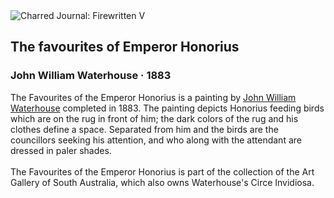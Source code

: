<div class="artwork-of-the-day">
  <div class="container">
    <div class="img-wrapper">
      <img
        src="https://uploads8.wikiart.org/00267/images/john-william-waterhouse/waterhouse-the-favourites-of-the-emperor-honorious-1376739640-org.jpg!Large.jpg"
        alt="Charred Journal: Firewritten V" />
    </div>
    <div class="artwork-detail">
      <div class="artwork-origin"> 
        <h2 class="artwork-name">The favourites of Emperor Honorius</h2>
        <h3 class="artist">
          John William Waterhouse
                    ·  1883
        </h3>
      </div>
      <p class="description">
        <span class="artwork-description-text ng-binding" ng-bind-html="viewModel.ArtworkOfTheDay.Description | unsafe">The Favourites of the Emperor Honorius is a painting by <a target="_blank" href="/en/john-william-waterhouse">John William Waterhouse</a> completed in 1883. The painting depicts Honorius feeding birds which are on the rug in front of him; the dark colors of the rug and his clothes define a space. Separated from him and the birds are the councillors seeking his attention, and who along with the attendant are dressed in paler shades.
<br>
<br>The Favourites of the Emperor Honorius is part of the collection of the Art Gallery of South Australia, which also owns Waterhouse's Circe Invidiosa.</span>
                        <div class="text-shadow-container" ng-show="showShadow" style=""></div>
      </p>
    </div>
  </div>

</div>

